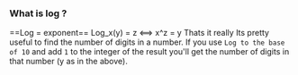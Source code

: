 ### What is log ?
==Log = exponent==
Log_x(y) = z <==> x^z = y Thats it really
Its pretty useful to find the number of digits in a number.
If you use `Log to the base of 10` and add `1` to the integer of the result you'll get the number of digits in that number (y as in the above).
